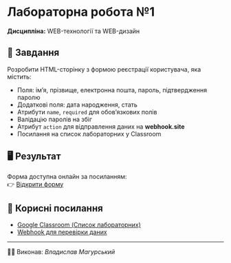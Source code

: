 # Лабораторна робота №1  
**Дисципліна:** WEB-технології та WEB-дизайн  

## 📌 Завдання
Розробити HTML-сторінку з формою реєстрації користувача, яка містить:  
- Поля: ім’я, прізвище, електронна пошта, пароль, підтвердження паролю  
- Додаткові поля: дата народження, стать  
- Атрибути `name`, `required` для обов’язкових полів  
- Валідацію паролів на збіг  
- Атрибут `action` для відправлення даних на **webhook.site**  
- Посилання на список лабораторних у Classroom  

## 🖥️ Результат
Форма доступна онлайн за посиланням:  
👉 [Відкрити форму](https://vladmagurskij-spec.github.io/lab1/)  

## 🔗 Корисні посилання
- [Google Classroom (Список лабораторних)](https://classroom.google.com/u/0/w/NzgwMjk0NzgwNjA1/t/all?hl=ru)  
- [Webhook для перевірки даних](https://webhook.site/75fa0aff-18c4-4336-acde-6374b6be37ce)  

---
👨‍💻 Виконав: *Владислав Магурський*
